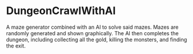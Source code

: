# DungeonCrawlWithAI

A maze generator combined with an AI to solve said mazes. Mazes are randomly generated and shown graphically. The AI then completes the dungeon, including collecting all the gold, killing the monsters, and finding the exit.
